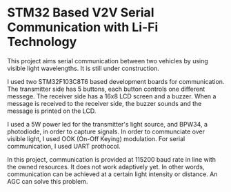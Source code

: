 # STM32 Based V2V Serial Communication with Li-Fi Technology
This project aims serial communication between two vehicles by using visible light wavelengths. It is still under construction.

I used two STM32F103C8T6 based development boards for communication. The transmitter side has 5 buttons, each button controls one different messege. The receiver side has a 16x8 LCD screen and a buzzer. When a message is received to the receiver side, the buzzer sounds and the message is printed on the LCD.

I used a 5W power led for the transmitter's light source, and BPW34, a photodiode, in order to capture signals. In order to communciate over visible light, I used OOK (On-Off Keying) modulation. For serial communication, I used UART prothocol.

In this project, communication is provided at 115200 baud rate in line with the owned resources. It does not work adaptively yet. In other words, communication can be achieved at a certain light intensity or distance. An AGC can solve this problem.

